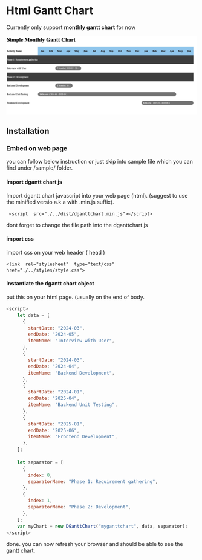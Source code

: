 # Html Gantt Chart

Currently only support **monthly gantt chart** for now

![html dgantt chart](https://github.com/deganandapriyambada/dganttchart/blob/master/samples/dganttchart-view.jpg)

## Installation

### Embed on web page
you can follow below instruction or just skip into sample file which you can find under /sample/ folder.

#### Import dgantt chart js
Import dgantt chart javascript into your web page (html). (suggest to use the minified versio a.k.a with .min.js suffix).

     <script  src="./../dist/dganttchart.min.js"></script>

dont forget to change the file path into the dganttchart.js

#### import css

import css on your web header ( head )

    <link  rel="stylesheet"  type="text/css"  href="./../styles/style.css">

#### Instantiate the dgantt chart object
put this on your html page. (usually on the end of body.
```js
<script>
    let data = [
      {
        startDate: "2024-03",
        endDate: "2024-05",
        itemName: "Interview with User",
      },
      {
        startDate: "2024-03",
        endDate: "2024-04",
        itemName: "Backend Development",
      },
      {
        startDate: "2024-01",
        endDate: "2025-04",
        itemName: "Backend Unit Testing",
      },
      {
        startDate: "2025-01",
        endDate: "2025-06",
        itemName: "Frontend Development",
      },
    ];
    
    let separator = [
      {
        index: 0,
        separatorName: "Phase 1: Requirement gathering",
      },
      {
        index: 1,
        separatorName: "Phase 2: Development",
      },
    ];
    var myChart = new DGanttChart("myganttchart", data, separator);
</script>
```
done. you can now refresh your browser and should be able to see the gantt chart.
